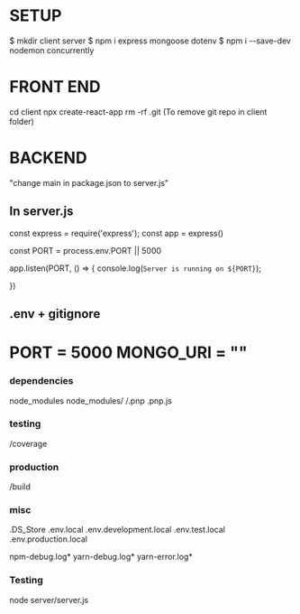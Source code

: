 # SETUP
$ mkdir client server
$ npm i express mongoose dotenv
$ npm i --save-dev nodemon concurrently

# FRONT END
cd client
npx create-react-app
rm -rf .git (To remove git repo in client folder)

# BACKEND
"change main in package.json to server.js"

## In server.js

const express = require('express');
const app = express()

const PORT = process.env.PORT || 5000

app.listen(PORT, () => {
    console.log(`Server is running on ${PORT}`);

})

## .env + gitignore

PORT = 5000
MONGO_URI = ""
==============================

### dependencies
node_modules
node_modules/
/.pnp
.pnp.js

### testing
/coverage

### production
/build

### misc
.DS_Store
.env.local
.env.development.local
.env.test.local
.env.production.local

npm-debug.log*
yarn-debug.log*
yarn-error.log*


### Testing

node server/server.js
